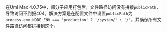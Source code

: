 在Umi Max 4.0.75中，部分子应用打包后，文件路径访问没有拼接`publicPath`，导致访问不到报404。解决方案是在配置文件中设置`publicPath`为`process.env.NODE_ENV === 'production' ? '/system/' : '/'`，并确保所有文件路径访问都拼接到这个。
